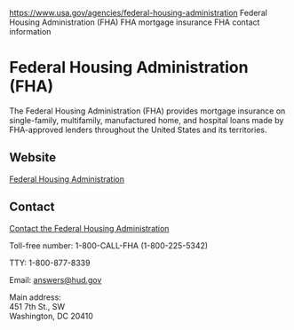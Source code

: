 

https://www.usa.gov/agencies/federal-housing-administration
Federal Housing Administration (FHA)
FHA mortgage insurance
FHA contact information

# Federal Housing Administration (FHA)

The Federal Housing Administration (FHA) provides mortgage insurance on single-family, multifamily, manufactured home, and hospital loans made by FHA-approved lenders throughout the United States and its territories.

## Website

[Federal Housing Administration](https://www.hud.gov/federal_housing_administration)

## Contact

[Contact the Federal Housing Administration](https://www.hud.gov/program_offices/housing/sfh/fharesourcectr)

Toll-free number: 1-800-CALL-FHA (1-800-225-5342)

TTY: 1-800-877-8339

Email: [answers@hud.gov](mailto:answers@hud.gov)

Main address:  
451 7th St., SW  
Washington, DC 20410
